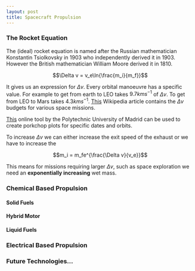 ```yaml
---
layout: post
title: Spacecraft Propulsion
---
```

### The Rocket Equation
The (ideal) rocket equation is named after the Russian mathematician Konstantin Tsiolkovsky in 1903 who independently derived it in 1903. However the British mathematician William Moore derived it in 1810.

$$\Delta v = v_e\ln{\frac{m_i}{m_f}}$$

It gives us an expression for $\Delta v$. Every orbital manoeuvre has a specific value. For example to get from earth to LEO takes $9.7kms^{-1}$ of $\Delta v$. To get from LEO to Mars takes $4.3kms^{-1}$. [This](https://en.wikipedia.org/wiki/Delta-v_budget) Wikipedia article contains the $\Delta v$ budgets for various space missions.

[This](http://sdg.aero.upm.es/index.php/online-apps/porkchop-plot) online tool by the Polytechnic University of Madrid can be used to create porkchop plots for specific dates and orbits.

To increase $\Delta v$ we can either increase the exit speed of the exhaust or we have to increase the

$$m_i = m_fe^{\frac{\Delta v}{v_e}}$$

This means for missions requiring larger $\Delta v$, such as space exploration we need an **exponentially increasing** wet mass.

### Chemical Based Propulsion

#### Solid Fuels

#### Hybrid Motor

#### Liquid Fuels

### Electrical Based Propulsion

### Future Technologies...
